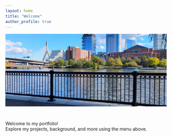 ```yaml
---
layout: home
title: "Welcome"
author_profile: true
---
```


<img src="/assets/images/ca2a5e10-69a5-4e0e-9d59-bdee896c978e.jpg" alt="Banner" style="width:100%;max-height:400px;object-fit:cover;margin-bottom:2em;">

Welcome to my portfolio!  
Explore my projects, background, and more using the menu above.
